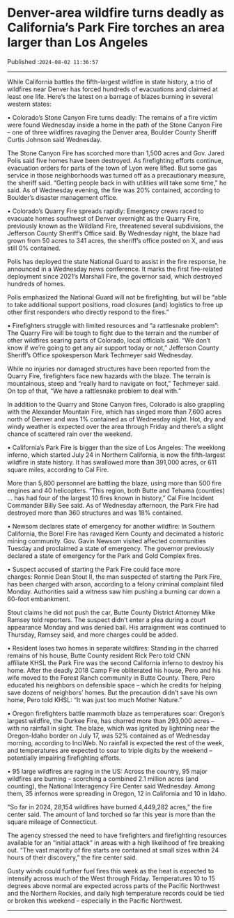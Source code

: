 # Denver-area wildfire turns deadly as California’s Park Fire torches an area larger than Los Angeles

Published :`2024-08-02 11:36:57`

---

While California battles the fifth-largest wildfire in state history, a trio of wildfires near Denver has forced hundreds of evacuations and claimed at least one life. Here’s the latest on a barrage of blazes burning in several western states:

• Colorado’s Stone Canyon Fire turns deadly: The remains of a fire victim were found Wednesday inside a home in the path of the Stone Canyon Fire – one of three wildfires ravaging the Denver area, Boulder County Sheriff Curtis Johnson said Wednesday.

The Stone Canyon Fire has scorched more than 1,500 acres and Gov. Jared Polis said five homes have been destroyed. As firefighting efforts continue, evacuation orders for parts of the town of Lyon were lifted. But some gas service in those neighborhoods was turned off as a precautionary measure, the sheriff said. “Getting people back in with utilities will take some time,” he said. As of Wednesday evening, the fire was 20% contained, according to Boulder’s disaster management office.

• Colorado’s Quarry Fire spreads rapidly: Emergency crews raced to evacuate homes southwest of Denver overnight as the Quarry Fire, previously known as the Wildland Fire, threatened several subdivisions, the Jefferson County Sheriff’s Office said. By Wednesday night, the blaze had grown from 50 acres to 341 acres, the sheriff’s office posted on X, and was still 0% contained.

Polis has deployed the state National Guard to assist in the fire response, he announced in a Wednesday news conference. It marks the first fire-related deployment since 2021’s Marshall Fire, the governor said, which destroyed hundreds of homes.

Polis emphasized the National Guard will not be firefighting, but will be “able to take additional support positions, road closures (and) logistics to free up other first responders who directly respond to the fires.”

• Firefighters struggle with limited resources and “a rattlesnake problem”: The Quarry Fire will be tough to fight due to the terrain and the number of other wildfires searing parts of Colorado, local officials said. “We don’t know if we’re going to get any air support today or not,” Jefferson County Sheriff’s Office spokesperson Mark Techmeyer said Wednesday.

While no injuries nor damaged structures have been reported from the Quarry Fire, firefighters face new hazards with the blaze. The terrain is mountainous, steep and “really hard to navigate on foot,” Techmeyer said. On top of that, “We have a rattlesnake problem to deal with.”

In addition to the Quarry and Stone Canyon fires, Colorado is also grappling with the Alexander Mountain Fire, which has singed more than 7,600 acres north of Denver and was 1% contained as of Wednesday night. Hot, dry and windy weather is expected over the area through Friday and there’s a slight chance of scattered rain over the weekend.

• California’s Park Fire is bigger than the size of Los Angeles: The weeklong inferno, which started July 24 in Northern California, is now the fifth-largest wildfire in state history. It has swallowed more than 391,000 acres, or 611 square miles, according to Cal Fire.

More than 5,800 personnel are battling the blaze, using more than 500 fire engines and 40 helicopters. “This region, both Butte and Tehama (counties) … has had four of the largest 10 fires known in history,” Cal Fire Incident Commander Billy See said. As of Wednesday afternoon, the Park Fire had destroyed more than 360 structures and was 18% contained.

• Newsom declares state of emergency for another wildfire: In Southern California, the Borel Fire has ravaged Kern County and decimated a historic mining community. Gov. Gavin Newsom visited affected communities Tuesday and proclaimed a state of emergency. The governor previously declared a state of emergency for the Park and Gold Complex fires.

• Suspect accused of starting the Park Fire could face more charges: Ronnie Dean Stout II, the man suspected of starting the Park Fire, has been charged with arson, according to a felony criminal complaint filed Monday. Authorities said a witness saw him pushing a burning car down a 60-foot embankment.

Stout claims he did not push the car, Butte County District Attorney Mike Ramsey told reporters. The suspect didn’t enter a plea during a court appearance Monday and was denied bail. His arraignment was continued to Thursday, Ramsey said, and more charges could be added.

• Resident loses two homes in separate wildfires: Standing in the charred remains of his house, Butte County resident Rick Pero told CNN affiliate KHSL the Park Fire was the second California inferno to destroy his home. After the deadly 2018 Camp Fire obliterated his house, Pero and his wife moved to the Forest Ranch community in Butte County. There, Pero educated his neighbors on defensible space – which he credits for helping save dozens of neighbors’ homes. But the precaution didn’t save his own home, Pero told KHSL: “It was just too much Mother Nature.”

• Oregon firefighters battle mammoth blaze as temperatures soar: Oregon’s largest wildfire, the Durkee Fire, has charred more than 293,000 acres – with no rainfall in sight. The blaze, which was ignited by lightning near the Oregon-Idaho border on July 17, was 52% contained as of Wednesday morning, according to InciWeb. No rainfall is expected the rest of the week, and temperatures are expected to soar to triple digits by the weekend – potentially impairing firefighting efforts.

• 95 large wildfires are raging in the US: Across the country, 95 major wildfires are burning – scorching a combined 2.1 million acres (and counting), the National Interagency Fire Center said Wednesday. Among them, 35 infernos were spreading in Oregon, 12 in California and 10 in Idaho.

“So far in 2024, 28,154 wildfires have burned 4,449,282 acres,” the fire center said. The amount of land torched so far this year is more than the square mileage of Connecticut.

The agency stressed the need to have firefighters and firefighting resources available for an “initial attack” in areas with a high likelihood of fire breaking out. “The vast majority of fire starts are contained at small sizes within 24 hours of their discovery,” the fire center said.

Gusty winds could further fuel fires this week as the heat is expected to intensify across much of the West through Friday. Temperatures 10 to 15 degrees above normal are expected across parts of the Pacific Northwest and the Northern Rockies, and daily high temperature records could be tied or broken this weekend – especially in the Pacific Northwest.

---


